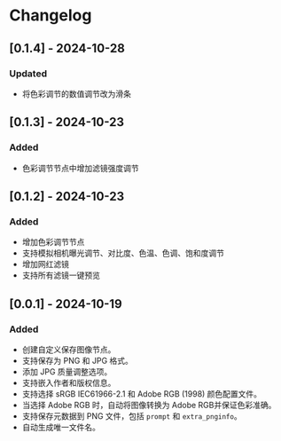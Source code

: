 # Changelog

## [0.1.4] - 2024-10-28
### Updated
- 将色彩调节的数值调节改为滑条

## [0.1.3] - 2024-10-23
### Added
- 色彩调节节点中增加滤镜强度调节

## [0.1.2] - 2024-10-23
### Added
- 增加色彩调节节点
- 支持模拟相机曝光调节、对比度、色温、色调、饱和度调节
- 增加网红滤镜
- 支持所有滤镜一键预览


## [0.0.1] - 2024-10-19
### Added
- 创建自定义保存图像节点。
- 支持保存为 PNG 和 JPG 格式。
- 添加 JPG 质量调整选项。
- 支持嵌入作者和版权信息。
- 支持选择 sRGB IEC61966-2.1 和 Adobe RGB (1998) 颜色配置文件。
- 当选择 Adobe RGB 时，自动将图像转换为 Adobe RGB并保证色彩准确。
- 支持保存元数据到 PNG 文件，包括 `prompt` 和 `extra_pnginfo`。
- 自动生成唯一文件名。
